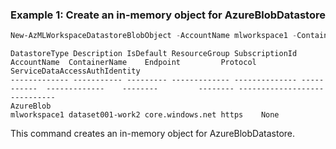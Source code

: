### Example 1: Create an in-memory object for AzureBlobDatastore
```powershell
New-AzMLWorkspaceDatastoreBlobObject -AccountName mlworkspace1 -ContainerName "dataset001" -Endpoint "core.windows.net" -Protocol "https" -ServiceDataAccessAuthIdentity 'None'
```

```output
DatastoreType Description IsDefault ResourceGroup SubscriptionId AccountName  ContainerName    Endpoint         Protocol ServiceDataAccessAuthIdentity
------------- ----------- --------- ------------- -------------- -----------  -------------    --------         -------- -----------------------------
AzureBlob                                                        mlworkspace1 dataset001-work2 core.windows.net https    None
```

This command creates an in-memory object for AzureBlobDatastore.
